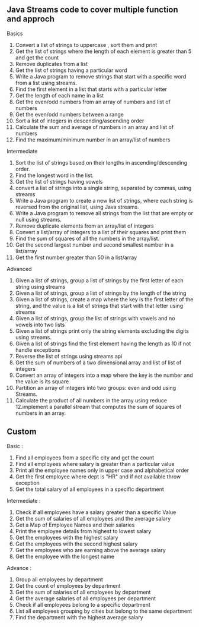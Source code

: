 ## Java Streams code to cover multiple function and approch 
Basics
1. Convert a list of strings to uppercase , sort them and print                                    
2. Get the list of strings where the length of each element is greater than 5 and get the count    
3. Remove duplicates from a list                                                                 
4. Get the list of strings having a particular word                                                
5. Write a Java program to remove strings that start with a specific word from a list using streams. 
6. Find the first element in a list that starts with a particular letter                         
7. Get the length of each name in a list                                                         
8. Get the even/odd numbers from an array of numbers and list of numbers          
9. Get the even/odd numbers between a range                                       
10. Sort a list of integers in descending/ascending order                           
11. Calculate the sum and average of numbers in an array and list of numbers         
12. Find the maximum/minimum number in an array/list of numbers                  
            
Intermediate

1. Sort the list of strings based on their lengths in ascending/descending order. 
2. Find the longest word in the list.                                            
3. Get the list of strings having vowels                                       
4. convert a list of strings into a single string, separated by commas, using streams  
5. Write a Java program to create a new list of strings, where each string is reversed from the original list, using Java streams.  
6. Write a Java program to remove all strings from the list that are empty or null using streams.                    
7. Remove duplicate elements from an array/list of integers          
8. Convert a list/array of integers to a list of their squares and print them  
9. Find the sum of squares of all the numbers in the array/list.        
10. Get the second largest number and second smallest  number in a list/array 
11. Get the first number greater than 50 in a list/array              

Advanced

1. Given a list of strings, group a list of strings by the first letter of each string using streams  
2. Given a list of strings, group a list of strings by the length of the string                      
3. Given a list of strings, create a map where the key is the first letter of the string, and the value is a list of strings that start with that letter using streams    
4. Given a list of strings, group the list of strings with vowels and no vowels into two lists 
5. Given a list of strings print only the string elements excluding the digits using streams.  
6. Given a list of strings find the first element having the length as 10 if not handle exceptions 
7. Reverse the list of strings using streams api 
8. Get the sum of numbers of a two dimensional array and list of list of integers  
9. Convert an array of integers into a map where the key is the number and the value is its square 
10. Partition an array of integers into two groups: even and odd using Streams. 
11. Calculate the product of all numbers in the array using reduce 
12.implement a parallel stream that computes the sum of squares of numbers in an array.   
  
## Custom

Basic :

1. Find all employees from a specific city and get the count                   
2. Find all employees where salary is greater than a particular value           
3. Print all the employee names only in upper case and alphabetical order         
4. Get the first employee where dept is "HR" and if not available throw exception  
5. Get the total salary of all employees in a specific department  

Intermediate :

1. Check if all employees have a salary greater than a specific Value  
2. Get the sum of salaries of all employees and the average salary    
3. Get a Map of Employee Names and their salaries                     
4. Print the employee details from highest to lowest salary           
5. Get the employees with the highest salary                        
6. Get the employees with the second highest salary                
7. Get the employees who are earning above the average salary       
8. Get the employee with the longest name 

Advance :
        
1. Group all employees by department   
2. Get the count of employees by department  
3. Get the sum of salaries of all employees by department 
4. Get the average salaries of all employees per department 
5. Check if all employees belong to a specific department 
6. List all employees grouping by cities but belong to the same department 
7. Find the department with the highest average salary
